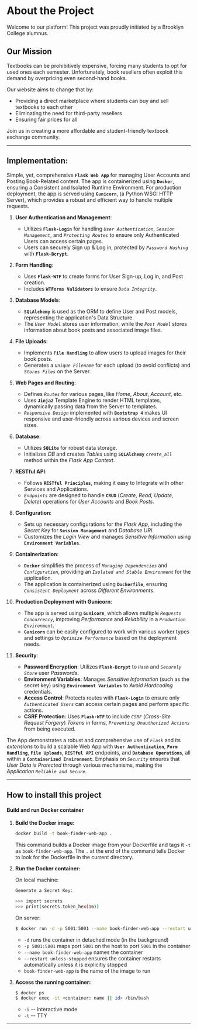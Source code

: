 # About the Project

Welcome to our platform! This project was proudly initiated by a Brooklyn College alumnus.

## Our Mission

Textbooks can be prohibitively expensive, forcing many students to opt for used ones each semester. Unfortunately, book resellers often exploit this demand by overpricing even second-hand books.

Our website aims to change that by:
- Providing a direct marketplace where students can buy and sell textbooks to each other
- Eliminating the need for third-party resellers
- Ensuring fair prices for all

Join us in creating a more affordable and student-friendly textbook exchange community.

---

## **Implementation:**

Simple, yet, comprehensive **`Flask Web App`** for managing User Accounts and Posting Book-Related content. The app is containerized using **`Docker`**, ensuring a Consistent and Isolated Runtime Environment. For production deployment, the app is served using **`Gunicorn`**, (a Python WSGI HTTP Server), which provides a robust and efficient way to handle multiple requests.

1. **User Authentication and Management**: 
   - Utilizes **`Flask-Login`** for handling *`User Authentication`*, *`Session Management`*, and *`Protecting Routes`* to ensure only Authenticated Users can access certain pages.
   - Users can securely Sign up & Log in, protected by *`Password Hashing`* with **`Flask-Bcrypt`**. 

2. **Form Handling**:
   - Uses **`Flask-WTF`** to create forms for User Sign-up, Log in, and Post creation.
   - Includes **`WTForms Validators`** to ensure *`Data Integrity`*.

3. **Database Models**:
   - **`SQLAlchemy`** is used as the ORM to define User and Post models, representing the application's Data Structure.
   - The *`User Model`* stores user information, while the *`Post Model`* stores information about book posts and associated image files.

4. **File Uploads**:
   - Implements **`File Handling`** to allow users to upload images for their book posts.
   - Generates a *`Unique Filename`* for each upload (to avoid conflicts) and *`Stores Files`* on the Server.

5. **Web Pages and Routing**:
   - Defines *`Routes`* for various pages, like *Home*, *About*, *Account*, etc.
   - Uses **`Jinja2`** Template Engine to render HTML templates, dynamically passing data from the Server to templates.
   - *`Responsive Design`* implemented with **`Bootstrap 4`** makes UI responsive and user-friendly across various devices and screen sizes.

6. **Database**:
   - Utilizes **`SQLite`** for robust data storage.
   - Initializes *DB* and creates *Tables* using **`SQLAlchemy`** *`create_all`* method within the *Flask App Context*.

7. **RESTful API**:
   - Follows **`RESTful Principles`**, making it easy to Integrate with other Services and Applications.
   - *`Endpoints`* are designed to handle **`CRUD`** (*Create, Read, Update, Delete*) operations for *User Accounts* and *Book Posts*.

8. **Configuration**:
   - Sets up necessary configurations for the *Flask App*, including the *Secret Key* for **`Session Management`** and *Database URI*.
   - Customizes the *Login View* and manages *Sensitive Information* using **`Environment Variables`**.

9. **Containerization**:
   - **`Docker`** simplifies the process of *`Managing Dependencies`* and *`Configuration`*, providing an *`Isolated and Stable Environment`* for the application.
   - The application is containerized using **`Dockerfile`**, ensuring *`Consistent Deployment`* across *Different Environments*.

10. **Production Deployment with Gunicorn**:
      - The app is served using **`Gunicorn`**, which allows multiple *`Requests Concurrency`*, improving *Performance* and *Reliability* in a *`Production Environment`*.
      - **`Gunicorn`** can be easily configured to work with various worker types and settings to *`Optimize Performance`* based on the deployment needs.

11. **Security**:
      - **Password Encryption**: Utilizes **`Flask-Bcrypt`** to *`Hash`* and *`Securely Store`* user *Passwords*.
      - **Environment Variables**: Manages *Sensitive Information* (such as the secret key) using **`Environment Variables`** to *Avoid Hardcoding* credentials.
      - **Access Control**: Protects routes with **`Flask-Login`** to ensure only *`Authenticated Users`* can access certain pages and perform specific actions.
      - **CSRF Protection**: Uses **`Flask-WTF`** to include *`CSRF`* (*Cross-Site Request Forgery*) *Tokens* in forms, *`Preventing Unauthorized Actions`* from being executed.

The App demonstrates a robust and comprehensive use of *`Flask`* and its *extensions* to build a scalable Web App with **`User Authentication`**, **`Form Handling`**, **`File Uploads`**, **`RESTful API`** endpoints, and **`Database Operations`**, all within a **`Containerized Environment`**. Emphasis on *`Security`* ensures that *User Data is Protected* through various mechanisms, making the *Application* *`Reliable and Secure`*.

---

## How to install this project

#### Build and run Docker container

1. **Build the Docker image:**

    ```bash
    docker build -t book-finder-web-app .
    ```

    This command builds a Docker image from your Dockerfile and tags it `-t` as `book-finder-web-app`. The `.` at the end of the command tells Docker to look for the Dockerfile in the current directory.

2. **Run the Docker container:**  

    On local machine:
    ```bash
    Generate a Secret Key:

    >>> import secrets
    >>> print(secrets.token_hex(16))
    ```

    On server:
    ```bash
    $ docker run -d -p 5001:5001 --name book-finder-web-app --restart unless-stopped -e SECRET_KEY='your_generated_secret_key' book-finder-web-app
    ```

    - `-d` runs the container in detached mode (in the background)
    - `-p 5001:5001` maps port `5001` on the host to port `5001` in the container
    - `--name book-finder-web-app` names the container
    - `--restart unless-stopped` ensures the container restarts automatically unless it is explicitly stopped
    - `book-finder-web-app` is the name of the image to run

3. **Access the running container:**

    ```bash
    $ docker ps
    $ docker exec -it <container: name || id> /bin/bash
    ```

    - `-i` -- interactive mode
    - `-t` -- TTY
---
